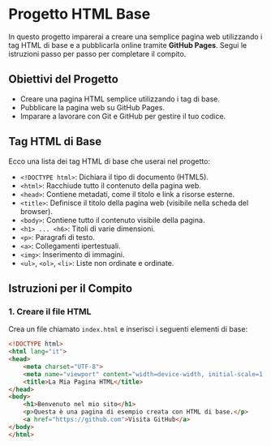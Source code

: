 # Progetto HTML Base

In questo progetto imparerai a creare una semplice pagina web utilizzando i tag HTML di base e a pubblicarla online tramite **GitHub Pages**. Segui le istruzioni passo per passo per completare il compito.

## Obiettivi del Progetto
- Creare una pagina HTML semplice utilizzando i tag di base.
- Pubblicare la pagina web su GitHub Pages.
- Imparare a lavorare con Git e GitHub per gestire il tuo codice.

## Tag HTML di Base
Ecco una lista dei tag HTML di base che userai nel progetto:

- `<!DOCTYPE html>`: Dichiara il tipo di documento (HTML5).
- `<html>`: Racchiude tutto il contenuto della pagina web.
- `<head>`: Contiene metadati, come il titolo e link a risorse esterne.
- `<title>`: Definisce il titolo della pagina web (visibile nella scheda del browser).
- `<body>`: Contiene tutto il contenuto visibile della pagina.
- `<h1> ... <h6>`: Titoli di varie dimensioni.
- `<p>`: Paragrafi di testo.
- `<a>`: Collegamenti ipertestuali.
- `<img>`: Inserimento di immagini.
- `<ul>`, `<ol>`, `<li>`: Liste non ordinate e ordinate.

## Istruzioni per il Compito

### 1. Creare il file HTML
Crea un file chiamato `index.html` e inserisci i seguenti elementi di base:

```html
<!DOCTYPE html>
<html lang="it">
<head>
    <meta charset="UTF-8">
    <meta name="viewport" content="width=device-width, initial-scale=1.0">
    <title>La Mia Pagina HTML</title>
</head>
<body>
    <h1>Benvenuto nel mio sito</h1>
    <p>Questa è una pagina di esempio creata con HTML di base.</p>
    <a href="https://github.com">Visita GitHub</a>
</body>
</html>
